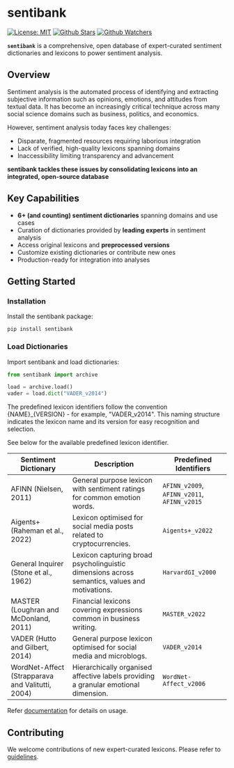 # sentibank
[![License: MIT](https://img.shields.io/badge/License-MIT-green.svg?label=license)](https://opensource.org/licenses/MIT)
[![Github Stars](https://img.shields.io/github/stars/socius-org/sentibank?logo=github)](https://github.com/socius-org/sentibank)
[![Github Watchers](https://img.shields.io/github/watchers/socius-org/sentibank?style=flat&logo=github)](https://github.com/socius-org/sentibank)

**`sentibank`** is a comprehensive, open database of expert-curated sentiment dictionaries and lexicons to power sentiment analysis.

## Overview 

Sentiment analysis is the automated process of identifying and extracting subjective information such as opinions, emotions, and attitudes from textual data. It has become an increasingly critical technique across many social science domains such as business, politics, and economics. 

However, sentiment analysis today faces key challenges:
- Disparate, fragmented resources requiring laborious integration
- Lack of verified, high-quality lexicons spanning domains
- Inaccessibility limiting transparency and advancement

**sentibank tackles these issues by consolidating lexicons into an integrated, open-source database**

## Key Capabilities 

- **6+ (and counting) sentiment dictionaries** spanning domains and use cases
- Curation of dictionaries provided by **leading experts** in sentiment analysis
- Access original lexicons and **preprocessed versions**
- Customize existing dictionaries or contribute new ones
- Production-ready for integration into analyses

## Getting Started 

### Installation

Install the sentibank package:

```
pip install sentibank
```

### Load Dictionaries

Import sentibank and load dictionaries:

```python
from sentibank import archive

load = archive.load()
vader = load.dict("VADER_v2014") 
```

The predefined lexicon identifiers follow the convention {NAME}_{VERSION} - for example, "VADER_v2014". This naming structure indicates the lexicon name and its version for easy recognition and selection. 

See below for the available predefined lexicon identifier.

|Sentiment Dictionary| Description | Predefined Identifiers |
|------------------------|---------------|------------------------|
|AFINN (Nielsen, 2011)| General purpose lexicon with sentiment ratings for common emotion words. | `AFINN_v2009`, `AFINN_v2011`, `AFINN_v2015` |
|Aigents+ (Raheman et al., 2022)| Lexicon optimised for social media posts related to cryptocurrencies. | `Aigents+_v2022`|
|General Inquirer (Stone et al., 1962)| Lexicon capturing broad psycholinguistic dimensions across semantics, values and motivations.  | `HarvardGI_v2000`|
|MASTER (Loughran and McDonland, 2011)| Financial lexicons covering expressions common in business writing. | `MASTER_v2022`|
|VADER (Hutto and Gilbert, 2014)| General purpose lexicon optimised for social media and microblogs. | `VADER_v2014`|
|WordNet-Affect (Strapparava and Valitutti, 2004)| Hierarchically organised affective labels providing a  granular emotional dimension. | `WordNet-Affect_v2006`|

Refer [documentation](docs_link) for details on usage.

## Contributing 

We welcome contributions of new expert-curated lexicons. Please refer to [guidelines](https://github.com/socius-org/sentibank/blob/main/CONTRIBUTION.md).
